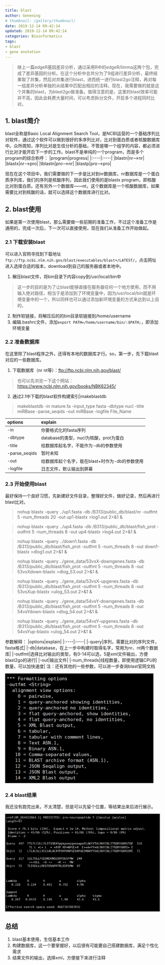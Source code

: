 ```yaml
---
title: blast
author: Genening
# thumbnail: /gallery/thumbnail/
date: 2019-12-14 09:42:14
updated: 2019-12-14 09:42:14
categories: Bioinformatics
tags:
- blast
- gene anotation
---
```

>继上一篇edgeR基因差异分析，通过采用R中的edgeR/limma这两个包，完成了差异基因的分析。在这个分析中总共分为了9组进行差异分析，最终结果取了并集，然后对并集进行blast，进而统一进行blast2go注释，再对每一组差异分析单独的从结果中匹配出相应的注释。现在，我需要做的就是这个并集的blast，为blast2go做准备。值得注意的是，这里的blast效率可能并不高，因此会耗费大量时间，可以考虑拆分文件，开启多个进程同时比对。

## 1. blast简介

blast全称是Basic Local Alignment Search Tool，是NCBI运营的一个基础序列比对软件，通过这个软件可以做到很好的多序列比对，比对到蛋白质或者核酸数据库中。众所周知，序列比对是生信分析的基础，不管是哪一个组学的内容，都必须进行比对才能开启下一步的工作。blast不是单纯的一个program，而是多个program的综合称呼：
|program|progress|
|:----|:----|
|blastn|nr-->nr|
|blastx|nr-->pro|
|tblastn|pro-->nr|
|blastp|pro-->pro|

<!--more-->
现在在这个项目中，我们需要做的下一步是比对到nr数据库，nr数据库是一个蛋白质序列库，我们的序列是核酸序列，因此我们使用的是blastx program，即核酸比对到蛋白质。还有另外一个数据库——nt，这个数据库是一个核酸数据库，如果需要比对到核酸的话，就可以选择这个数据库进行比对。

## 2. blast使用
如果是第一次使用blast，那么需要做一些前期的准备工作，不过这个准备工作是通用的，完成一次后，下一次可以直接使用，现在我们从准备工作开始做起。
### 2.1 下载安装blast
可以进入官网寻找到下载地址`ftp://ftp.ncbi.nlm.nih.gov/blast/executables/blast+/LATEST/`，点击网址进入选择合适的版本，download到自己的服务器或者本地中。
1. 解压blast文件，将bin目录下内容copy到/usr/local/bin中
>这一步的目的是为了让blast能够直接在服务器任何一个地方使用，而不用输入绝对路径，相当于是添加到了环境变量中，因为/usr/local/bin就是环境变量中的一个，所以同样也可以通过添加新环境变量的方式来达到以上目的。
2. 制作软链接，将解压后的的bin目录软链接到/home/username
3. 编辑.bashrc文件，添加`export PATH=/home/username/bin/:$PATH;`，即添加环境变量
### 2.2 准备数据库
在这里除了blast程序之外，还得有本地的数据库才行。so，第一步，先下载blast对应的一些数据库。
1. 下载数据库（nr nt等）：ftp://ftp.ncbi.nlm.nih.gov/blast/
>也可以先浏览一下这个网站：https://www.ncbi.nlm.nih.gov/books/NBK62345/
2. 通过2.1中下载的blast软件构建索引|makeblastdb
>makeblastdb -in mature.fa -input_type fasta -dbtype nucl -title miRBase -parse_seqids -out miRBase -logfile File_Name

|options|explain|
|:----|:----|
|-in|你要格式化的fasta序列|
|-dbtype|database的类型，nucl为核酸，prot为蛋白|
|-title|给数据库起名字，不能作为-db的参数使用|
|-parse_seqids|暂时未知|
|-out|给数据库起个名字，能在blast+时作为-db的参数使用|
|-logfile|日志文件，默认输出到屏幕|

### 2.3 开始使用blast
最好保持一个良好习惯，先新建好文件目录，整理好文件，做好记录，然后再进行blast比对。
> nohup blastx -query ../up1.fasta -db /B313/public_db/blast/nr -outfmt 5  -num_threads 20 -out up1-blastx >log1.out 2>&1 &

> nohup blastx -query ../up4.fasta -db /B313/public_db/blast/fish_prot -outfmt 5  -num_threads 8 -out up4-blastx >log4.out 2>&1 &

>nohup blastx -query ../down1.fasta -db /B313/public_db/blast/fish_prot -outfmt 5  -num_threads 8 -out down1-blastx >dlog1.out 2>&1 &

>nohup blastx -query ../gene_data/53vsX-downgenes.fasta -db /B313/public_db/blast/fish_prot -outfmt 5  -num_threads 8 -out 53vsXdown-blastx >dlog_53.out 2>&1 &

>nohup blastx -query ../gene_data/53vsX-upgenes.fasta -db /B313/public_db/blast/fish_prot -outfmt 5  -num_threads 8 -out 53vsXup-blastx >ulog_53.out 2>&1 &

>nohup blastx -query ../gene_data/54vsY-downgenes.fasta -db /B313/public_db/blast/fish_prot -outfmt 5  -num_threads 8 -out 54vsYdown-blastx >dlog_54.out 2>&1 &

>nohup blastx -query ../gene_data/54vsY-upgenes.fasta -db /B313/public_db/blast/fish_prot -outfmt 5  -num_threads 8 -out 54vsYup-blastx >ulog_54.out 2>&1 &

参数解释：
|options|explain|
|:----|:----|
|-query|序列，需要比对的序列文件，fasta格式|
|-db|database，在上一步中构建时取得名字，常用为nr、nt两个数据库|
|-outfmt|选择比对输出的类型，有0-14可以选，5是xml文件输出，方便blast2go的进行|
|-out|输出文件|
|-num_threads|线程数量，即使用逻辑CPU的数量，可以加快速度|
注：还有其他的一些参数，可以进一步查询blast官网文档

![-moptions](blast/moptions.png)

### 2.4 blast结果
我还没有跑完出来，不太清楚，但是可以先留个位置，等结果出来后进行展示。

![blast-results](blast/results.png)


## 总结
1. blast基本使用，生信基本工作
2. 构建数据库，这一个要掌握好，以后很有可能要自己搭建数据库，满足个性化需求
3. 结果文件的输出，选择xml，方便接下来进行注释



